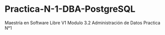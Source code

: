 # Practica-N-1-DBA-PostgreSQL
Maestría en Software Libre V1 Modulo 3.2 Administración de Datos Practica N°1 
